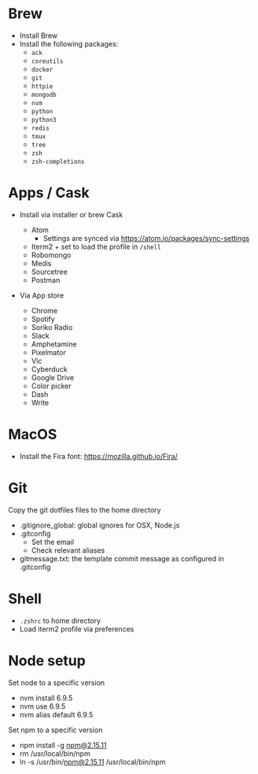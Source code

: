 # Brew

* Install Brew
* Install the following packages:
  * `ack`
  * `coreutils`
  * `docker`
  * `git`
  * `httpie`
  * `mongodb`
  * `nvm`
  * `python`
  * `python3`
  * `redis`
  * `tmux`
  * `tree`
  * `zsh`
  * `zsh-completions`

# Apps / Cask

* Install via installer or brew Cask
  * Atom
    * Settings are synced via https://atom.io/packages/sync-settings
  * Iterm2 + set to load the profile in `/shell`
  * Robomongo
  * Medis
  * Sourcetree
  * Postman

* Via App store
  * Chrome
  * Spotify
  * Soriko Radio
  * Slack
  * Amphetamine
  * Pixelmator
  * Vlc
  * Cyberduck
  * Google Drive
  * Color picker
  * Dash
  * Write

# MacOS

* Install the Fira font: https://mozilla.github.io/Fira/

# Git

Copy the git dotfiles files to the home directory

* .gitignore_global: global ignores for OSX, Node.js
* .gitconfig
  * Set the email
  * Check relevant aliases
* gitmessage.txt:  the template commit message as configured in .gitconfig

# Shell

* `.zshrc` to home directory
* Load iterm2 profile via preferences

# Node setup

Set node to a specific version

* nvm install 6.9.5
* nvm use 6.9.5
* nvm alias default 6.9.5

Set npm to a specific version

* npm install -g npm@2.15.11
* rm /usr/local/bin/npm
* ln -s /usr/bin/npm@2.15.11 /usr/local/bin/npm

